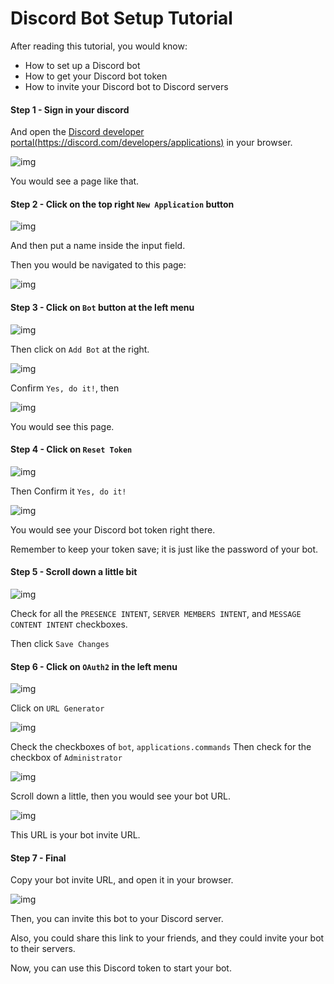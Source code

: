 # Discord Bot Setup Tutorial

After reading this tutorial, you would know:
* How to set up a Discord bot
* How to get your Discord bot token
* How to invite your Discord bot to Discord servers

#### Step 1 - Sign in your discord

And open the [Discord developer portal(https://discord.com/developers/applications)](https://discord.com/developers/applications) in your browser. 

![img](step-1.png)

You would see a page like that. 

#### Step 2 - Click on the top right ```New Application``` button

![img](step-2-1.png)

And then put a name inside the input field. 

Then you would be navigated to this page: 

![img](step-2-2.png)

#### Step 3 - Click on ```Bot``` button at the left menu

![img](step-3-1.png)

Then click on ```Add Bot``` at the right. 

![img](step-3-2.png)

Confirm ```Yes, do it!```, then

![img](step-3-3.png)

You would see this page. 

#### Step 4 - Click on ```Reset Token```

![img](step-4-1.png)

Then Confirm it ```Yes, do it!```

![img](step-4-2.png)

You would see your Discord bot token right there. 

Remember to keep your token save; it is just like the password of your bot. 

#### Step 5 - Scroll down a little bit

![img](step-5-1.png)

Check for all the ```PRESENCE INTENT```, ```SERVER MEMBERS INTENT```, and ```MESSAGE CONTENT INTENT``` checkboxes. 

Then click ```Save Changes```


#### Step 6 - Click on ```OAuth2``` in the left menu

![img](step-6-1.png)

Click on ```URL Generator```

![img](step-6-2.png)

Check the checkboxes of ```bot```, ```applications.commands```
Then check for the checkbox of ```Administrator```

![img](step-6-3.png)

Scroll down a little, then you would see your bot URL. 

![img](step-6-4.png)

This URL is your bot invite URL. 

#### Step 7 - Final

Copy your bot invite URL, and open it in your browser. 

![img](step-7-1.png)

Then, you can invite this bot to your Discord server. 

Also, you could share this link to your friends, and they could invite your bot to their servers. 

Now, you can use this Discord token to start your bot. 
